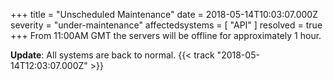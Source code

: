 +++
title = "Unscheduled Maintenance"
date = 2018-05-14T10:03:07.000Z
severity = "under-maintenance"
affectedsystems = [
  "API"
]
resolved = true
+++
From 11:00AM GMT the servers will be offline for approximately 1 hour.

**Update**: All systems are back to normal. {{< track "2018-05-14T12:03:07.000Z" >}}
